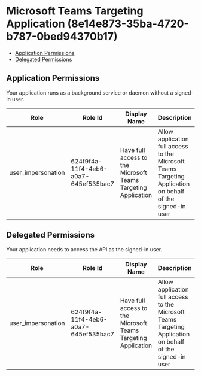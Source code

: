 # Microsoft Teams Targeting Application (8e14e873-35ba-4720-b787-0bed94370b17)
- [Application Permissions](#application-permissions)
- [Delegated Permissions](#delegated-permissions)

## Application Permissions
Your application runs as a background service or daemon without a signed-in user.

| Role | Role Id | Display Name | Description |
|---|---|---|---|
| user_impersonation | 624f9f4a-11f4-4eb6-a0a7-645ef535bac7 | Have full access to the Microsoft Teams Targeting Application | Allow application full access to the Microsoft Teams Targeting Application on behalf of the signed-in user |

## Delegated Permissions
Your application needs to access the API as the signed-in user. 

| Role | Role Id | Display Name | Description |
|---|---|---|---|
| user_impersonation | 624f9f4a-11f4-4eb6-a0a7-645ef535bac7 | Have full access to the Microsoft Teams Targeting Application | Allow application full access to the Microsoft Teams Targeting Application on behalf of the signed-in user |

